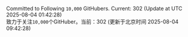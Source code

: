 Committed to Following `10,000` GitHubers. Current: <!-- FOLLOWING_COUNT -->302<!-- FOLLOWING_COUNT --> (Update at UTC <!-- LAST_UPDATED -->2025-08-04 01:42:28<!-- LAST_UPDATED -->)<br>
致力于关注`10,000`个GitHuber。当前：<!-- FOLLOWING_COUNT -->302<!-- FOLLOWING_COUNT --> (更新于北京时间 <!-- LAST_UPDATED_CST -->2025-08-04 09:42:28<!-- LAST_UPDATED_CST -->)
